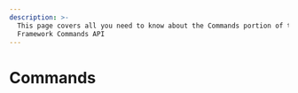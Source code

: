 ```yaml
---
description: >-
  This page covers all you need to know about the Commands portion of the
  Framework Commands API
---
```


# Commands

